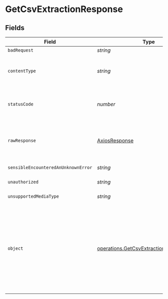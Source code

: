 # GetCsvExtractionResponse


## Fields

| Field                                                                                                                                                         | Type                                                                                                                                                          | Required                                                                                                                                                      | Description                                                                                                                                                   |
| ------------------------------------------------------------------------------------------------------------------------------------------------------------- | ------------------------------------------------------------------------------------------------------------------------------------------------------------- | ------------------------------------------------------------------------------------------------------------------------------------------------------------- | ------------------------------------------------------------------------------------------------------------------------------------------------------------- |
| `badRequest`                                                                                                                                                  | *string*                                                                                                                                                      | :heavy_minus_sign:                                                                                                                                            | Bad Request                                                                                                                                                   |
| `contentType`                                                                                                                                                 | *string*                                                                                                                                                      | :heavy_check_mark:                                                                                                                                            | HTTP response content type for this operation                                                                                                                 |
| `statusCode`                                                                                                                                                  | *number*                                                                                                                                                      | :heavy_check_mark:                                                                                                                                            | HTTP response status code for this operation                                                                                                                  |
| `rawResponse`                                                                                                                                                 | [AxiosResponse](https://axios-http.com/docs/res_schema)                                                                                                       | :heavy_minus_sign:                                                                                                                                            | Raw HTTP response; suitable for custom response parsing                                                                                                       |
| `sensibleEncounteredAnUnknownError`                                                                                                                           | *string*                                                                                                                                                      | :heavy_minus_sign:                                                                                                                                            | Internal Server Error                                                                                                                                         |
| `unauthorized`                                                                                                                                                | *string*                                                                                                                                                      | :heavy_minus_sign:                                                                                                                                            | Not authorized                                                                                                                                                |
| `unsupportedMediaType`                                                                                                                                        | *string*                                                                                                                                                      | :heavy_minus_sign:                                                                                                                                            | Unsupported Media Type                                                                                                                                        |
| `object`                                                                                                                                                      | [operations.GetCsvExtractionResponseBody](../../../sdk/models/operations/getcsvextractionresponsebody.md)                                                     | :heavy_minus_sign:                                                                                                                                            | Indicates the extraction successfully converted to an CSV file. This response contains the download URL for the CSV file. The link<br/>expires after 15 minutes.<br/> |